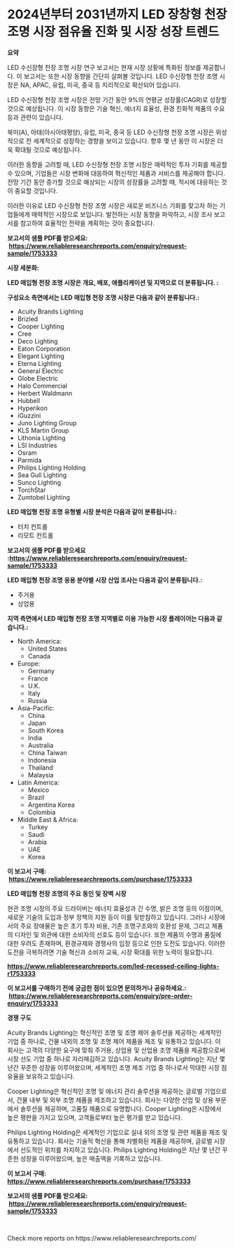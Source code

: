 <p><h1>2024년부터 2031년까지 LED 장창형 천장 조명 시장 점유율 진화 및 시장 성장 트렌드</h1></p><p><strong>요약</strong></p>
<p><p>LED 수신장형 천장 조명 시장 연구 보고서는 현재 시장 상황에 특화된 정보를 제공합니다. 이 보고서는 또한 시장 동향을 간단히 살펴볼 것입니다. LED 수신장형 천장 조명 시장은 NA, APAC, 유럽, 미국, 중국 등 지리적으로 확산되어 있습니다.</p><p>LED 수신장형 천장 조명 시장은 전망 기간 동안 9%의 연평균 성장률(CAGR)로 성장할 것으로 예상됩니다. 이 시장 동향은 기술 혁신, 에너지 효율성, 환경 친화적 제품의 수요 등과 관련이 있습니다.</p><p>북미(A), 아태(아시아태평양), 유럽, 미국, 중국 등 LED 수신장형 천장 조명 시장은 위성적으로 전 세계적으로 성장하는 경향을 보이고 있습니다. 향후 몇 년 동안 이 시장은 더욱 확대될 것으로 예상됩니다.</p><p>이러한 동향을 고려할 때, LED 수신장형 천장 조명 시장은 매력적인 투자 기회를 제공할 수 있으며, 기업들은 시장 변화에 대응하여 혁신적인 제품과 서비스를 제공해야 합니다. 전망 기간 동안 증가할 것으로 예상되는 시장의 성장률을 고려할 때, 적시에 대응하는 것이 중요할 것입니다.</p><p>이러한 이유로 LED 수신장형 천장 조명 시장은 새로운 비즈니스 기회를 찾고자 하는 기업들에게 매력적인 시장으로 보입니다. 발전하는 시장 동향을 파악하고, 시장 조사 보고서를 참고하여 효율적인 전략을 계획하는 것이 중요합니다.</p></p>
<p><strong>보고서의 샘플 PDF를 받으세요: &nbsp;<a href="https://www.reliableresearchreports.com/enquiry/request-sample/1753333">https://www.reliableresearchreports.com/enquiry/request-sample/1753333</a></strong></p>
<p><strong>시장 세분화:</strong></p>
<p><strong> LED 매입형 천장 조명 시장은 개요, 배포, 애플리케이션 및 지역으로 더 분류됩니다. :</strong></p>
<p><strong>구성요소 측면에서는 LED 매입형 천장 조명 시장은 다음과 같이 분류됩니다.:</strong></p>
<p><ul><li>Acuity Brands Lighting</li><li>Brizled</li><li>Cooper Lighting</li><li>Cree</li><li>Deco Lighting</li><li>Eaton Corporation</li><li>Elegant Lighting</li><li>Eterna Lighting</li><li>General Electric</li><li>Globe Electric</li><li>Halo Commercial</li><li>Herbert Waldmann</li><li>Hubbell</li><li>Hyperikon</li><li>iGuzzini</li><li>Juno Lighting Group</li><li>KLS Martin Group</li><li>Lithonia Lighting</li><li>LSI Industries</li><li>Osram</li><li>Parmida</li><li>Philips Lighting Holding</li><li>Sea Gull Lighting</li><li>Sunco Lighting</li><li>TorchStar</li><li>Zumtobel Lighting</li></ul></p>
<p><strong> LED 매입형 천장 조명 유형별 시장 분석은 다음과 같이 분류됩니다.:</strong></p>
<p><ul><li>터치 컨트롤</li><li>리모트 컨트롤</li></ul></p>
<p><strong>보고서의 샘플 PDF를 받으세요 :<a href="https://www.reliableresearchreports.com/enquiry/request-sample/1753333">https://www.reliableresearchreports.com/enquiry/request-sample/1753333</a></strong></p>
<p><strong> LED 매입형 천장 조명 응용 분야별 시장 산업 조사는 다음과 같이 분류됩니다.:</strong></p>
<p><ul><li>주거용</li><li>상업용</li></ul></p>
<p><strong>지역 측면에서 LED 매입형 천장 조명 지역별로 이용 가능한 시장 플레이어는 다음과 같습니다.:</strong></p>
<p><ul>
    <li>
        North America:
        <ul>
            <li>United States</li>
            <li>Canada</li>
        </ul>
    </li>
    <li>
        Europe:
        <ul>
            <li>Germany</li>
            <li>France</li>
            <li>U.K.</li>
            <li>Italy</li>
            <li>Russia</li>
        </ul>
    </li>
    <li>
        Asia-Pacific:
        <ul>
            <li>China</li>
            <li>Japan</li>
            <li>South Korea</li>
            <li>India</li>
            <li>Australia</li>
            <li>China Taiwan</li>
            <li>Indonesia</li>
            <li>Thailand</li>
            <li>Malaysia</li>
        </ul>
    </li>
    <li>
        Latin America:
        <ul>
            <li>Mexico</li>
            <li>Brazil</li>
            <li>Argentina Korea</li>
            <li>Colombia</li>
        </ul>
    </li>
    <li>
        Middle East & Africa:
        <ul>
            <li>Turkey</li>
            <li>Saudi</li>
            <li>Arabia</li>
            <li>UAE</li>
            <li>Korea</li>
        </ul>
    </li>
    </ul></p>
<p><strong>이 보고서 구매: &nbsp;<a href="https://www.reliableresearchreports.com/purchase/1753333">https://www.reliableresearchreports.com/purchase/1753333</a></strong></p>
<p><strong>LED 매입형 천장 조명의 주요 동인 및 장벽 시장</strong></p>
<p><p>현관 조명 시장의 주요 드라이버는 에너지 효율성과 긴 수명, 밝은 조명 등의 이점이며, 새로운 기술의 도입과 정부 정책의 지원 등이 이를 뒷받침하고 있습니다. 그러나 시장에서의 주요 장애물은 높은 초기 투자 비용, 기존 조명구조와의 호환성 문제, 그리고 제품의 디자인 및 외관에 대한 소비자의 선호도 등이 있습니다. 또한 제품의 수명과 품질에 대한 우려도 존재하며, 환경규제와 경쟁사의 입장 등으로 인한 도전도 있습니다. 이러한 도전을 극복하려면 기술 혁신과 소비자 교육, 시장 확대를 위한 노력이 필요합니다.</p></p>
<p><strong><a href="https://www.reliableresearchreports.com/led-recessed-ceiling-lights-r1753333">https://www.reliableresearchreports.com/led-recessed-ceiling-lights-r1753333</a></strong></p>
<p><strong>이 보고서를 구매하기 전에 궁금한 점이 있으면 문의하거나 공유하세요.: &nbsp;<a href="https://www.reliableresearchreports.com/enquiry/pre-order-enquiry/1753333">https://www.reliableresearchreports.com/enquiry/pre-order-enquiry/1753333</a></strong></p>
<p><strong>경쟁 구도</strong></p>
<p><p>Acuity Brands Lighting는 혁신적인 조명 및 조명 제어 솔루션을 제공하는 세계적인 기업 중 하나로, 건물 내외의 조명 및 조명 제어 제품을 제조 및 유통하고 있습니다. 이 회사는 고객의 다양한 요구에 맞춰 주거용, 상업용 및 산업용 조명 제품을 제공함으로써 시장 선도 기업 중 하나로 자리매김하고 있습니다. Acuity Brands Lighting는 지난 몇 년간 꾸준한 성장을 이루어왔으며, 세계적인 조명 제조 기업 중 하나로서 막대한 시장 점유율을 보유하고 있습니다.</p><p>Cooper Lighting은 혁신적인 조명 및 에너지 관리 솔루션을 제공하는 글로벌 기업으로서, 건물 내부 및 외부 조명 제품을 제조하고 있습니다. 회사는 다양한 산업 및 상용 부문에서 솔루션을 제공하며, 고품질 제품으로 유명합니다. Cooper Lighting은 시장에서 높은 평판을 가지고 있으며, 고객들로부터 높은 평가를 받고 있습니다.</p><p>Philips Lighting Holding은 세계적인 기업으로 실내 외의 조명 및 관련 제품을 제조 및 유통하고 있습니다. 회사는 기술적 혁신을 통해 차별화된 제품을 제공하며, 글로벌 시장에서 선도적인 위치를 차지하고 있습니다. Philips Lighting Holding은 지난 몇 년간 꾸준한 성장을 이루어왔으며, 높은 매출액을 기록하고 있습니다.</p></p>
<p><strong>이 보고서 구매: &nbsp; <a href="https://www.reliableresearchreports.com/purchase/1753333">https://www.reliableresearchreports.com/purchase/1753333</a></strong></p>
<p><strong>보고서의 샘플 PDF를 받으세요: &nbsp;<a href="https://www.reliableresearchreports.com/enquiry/request-sample/1753333">https://www.reliableresearchreports.com/enquiry/request-sample/1753333</a></strong><strong></strong></p>
<p>&nbsp;</p>
<p>Check more reports on https://www.reliableresearchreports.com/</p>